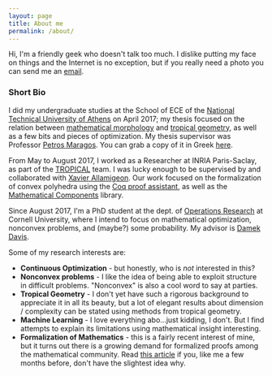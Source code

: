 ```yaml
---
layout: page
title: About me
permalink: /about/
---
```

Hi, I'm a friendly geek who doesn't talk too much. I dislike putting my face
on things and the Internet is no exception, but if you really need a photo you
can send me an [email][email-me].

### Short Bio
I did my undergraduate studies at the School of ECE of the [National Technical
University of Athens][ece-ntua] on April 2017; my thesis focused on the
relation between [mathematical morphology][mathematical-morphology] and [tropical
geometry][tropical-geometry], as well as a few bits and pieces of optimization.
My thesis supervisor was Professor [Petros Maragos][maragos-page].
You can grab a copy of it in Greek [here][thesis-link].

From May to August 2017, I worked as a Researcher at INRIA Paris-Saclay, as
part of the [TROPICAL][tropical-inria] team. I was lucky enough to be supervised
by and collaborated with [Xavier Allamigeon][allamigeon-page]. Our work
focused on the formalization of convex polyhedra using the
[Coq proof assistant][coq], as well as the [Mathematical Components][mathcomp]
library.

Since August 2017, I'm a PhD student at the dept. of [Operations
Research][orie] at Cornell University, where I intend to focus on mathematical
optimization, nonconvex problems, and (maybe?) some probability. My advisor is
[Damek Davis][davis-page].

Some of my research interests are:
* **Continuous Optimization** - but honestly, who is *not* interested in this?
* **Nonconvex problems** - I like the idea of being able to exploit structure in
  difficult problems. "Nonconvex" is also a cool word to say at parties.
* **Tropical Geometry** - I don't yet have such a rigorous background to appreciate
  it in all its beauty, but a lot of elegant results about dimension /
  complexity can be stated using methods from tropical geometry.
* **Machine Learning** - I love everything abo...just kidding, I don't. But I
  find attempts to explain its limitations using mathematical insight
  interesting.
* **Formalization of Mathematics** - this is a fairly recent interest of mine,
  but it turns out there is a growing demand for formalized proofs among the
  mathematical community. Read [this article][kepler-conjecture] if you, like
  me a few months before, don't have the slightest idea why.


[allamigeon-page]: http://www.cmap.polytechnique.fr/~allamigeon/
[coq]: https://coq.inria.fr/
[davis-page]: https://people.orie.cornell.edu/dsd95/
[ece-ntua]: www.ece.ntua.gr
[email-me]: mailto:vharisop@gmail.com
[kepler-conjecture]: https://www.newscientist.com/article/dn8743-mathematical-proofs-getting-harder-to-verify/
[maragos-page]: http://cvsp.cs.ntua.gr/maragos/
[mathcomp]: https://math-comp.github.io/math-comp/
[mathematical-morphology]: https://en.wikipedia.org/wiki/Mathematical_morphology
[orie]: http://www.orie.cornell.edu/
[tropical-geometry]: https://en.wikipedia.org/wiki/Tropical_geometry
[thesis-link]: http://artemis-new.cslab.ece.ntua.gr:8080/jspui/handle/123456789/8105
[tropical-inria]: https://www.inria.fr/equipes/tropical
